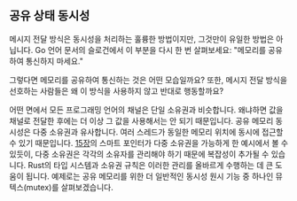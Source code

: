 ## 공유 상태 동시성

메시지 전달 방식은 동시성을 처리하는 훌륭한 방법이지만, 그것만이 유일한 방법은 아닙니다. Go 언어 문서의 슬로건에서 이 부분을 다시 한 번 살펴보세요: "메모리를 공유하여 통신하지 마세요."

그렇다면 메모리를 공유하여 통신하는 것은 어떤 모습일까요? 또한, 메시지 전달 방식을 선호하는 사람들은 왜 이 방식을 사용하지 않고 반대로 행동할까요?

어떤 면에서 모든 프로그래밍 언어의 채널은 단일 소유권과 비슷합니다. 왜냐하면 값을 채널로 전달한 후에는 더 이상 그 값을 사용해서는 안 되기 때문입니다. 공유 메모리 동시성은 다중 소유권과 유사합니다. 여러 스레드가 동일한 메모리 위치에 동시에 접근할 수 있기 때문입니다. [15장](https://doc.rust-lang.org/book/ch15-00-smart-pointers.html)의 스마트 포인터가 다중 소유권을 가능하게 한 예시에서 볼 수 있듯이, 다중 소유권은 각각의 소유자를 관리해야 하기 때문에 복잡성이 추가될 수 있습니다. Rust의 타입 시스템과 소유권 규칙은 이러한 관리를 올바르게 수행하는 데 큰 도움이 됩니다. 예제로는 공유 메모리를 위한 더 일반적인 동시성 원시 기능 중 하나인 뮤텍스(mutex)를 살펴보겠습니다.